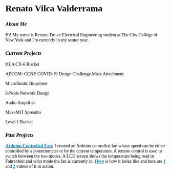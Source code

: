 <style>
body {
  background-image: url('https://raw.githubusercontent.com/rvilca/rvilca.github.io/main/pictures/website%20background.jpg');
  font-family: sanfrancisco, sansserif;
  color: black;
}
</style>
# Renato Vilca Valderrama

### _About Me_
Hi! My name is Renato. I'm an Electrical Engineering student at The City College of New York and I'm currently in my senior year.

### _Current Projects_
HLA CX-6 Rocket

AECOM+CCNY COVID-19 Design Challenge Mask Attachment

Microfluidic Bioprinter

6-Node Network Design

Audio Amplifier

MakeMIT Spreadro

Level 1 Rocket

### _Past Projects_
[**<font color="#0088cc">Arduino Controlled Fan:</font>**](https://github.com/rvilca/Arduino-Controlled-Fan) I created an Arduino controlled fan whose speed can be either controlled by a potentiometer or by the current temperature. A remote control is used to switch between the two modes. A LCD screen shows the temperature being read in Fahrenheit and what mode the fan is currently in. [**<font color="#0088cc">Here</font>**](https://raw.githubusercontent.com/rvilca/Arduino-Controlled-Fan/main/Edit%205%20459%20with%20newest%20code.png) is how it looks like and here are [**<font color="#0088cc">1</font>**](https://drive.google.com/file/d/1gk494CJtEBQObdrArnRuGBvn9tSPHHUs/view?usp=sharing) and [**<font color="#0088cc">2</font>**](https://drive.google.com/file/d/1i_PO3feknaX6hNtdP3vwDD8R1s_I9jNk/view?usp=sharing) videos of it in action.

<!--
```markdown
Syntax highlighted code block

# Header 1
## Header 2
### Header 3

- Bulleted
- List

1. Numbered
2. List

**Bold** and _Italic_ and `Code` text

[Link](url) and ![Image](src)
```

Your Pages site will use the layout and styles from the Jekyll theme you have selected in your [repository settings](https://github.com/rvilca/rvilca.github.io/settings). The name of this theme is saved in the Jekyll `_config.yml` configuration file.
-->
